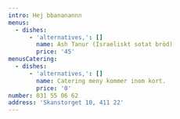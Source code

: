 ```yaml
---
intro: Hej bbananannn
menus:
  - dishes:
      - 'alternatives,': []
        name: Ash Tanur (Israeliskt sotat bröd)
        price: '45'
menusCatering:
  - dishes:
      - 'alternatives,': []
        name: Catering meny kommer inom kort.
        price: '0'
number: 031 55 06 62
address: 'Skanstorget 10, 411 22'
---
```



